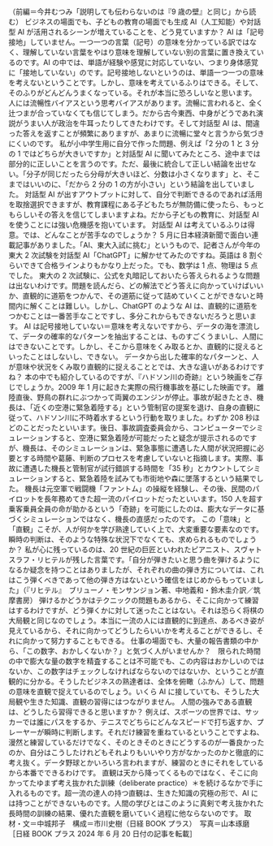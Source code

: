###

（前編＝今井むつみ「説明しても伝わらないのは『9 歳の壁』と同じ」から読む）
ビジネスの場面でも、子どもの教育の場面でも生成 AI（人工知能）や対話型 AI が活用されるシーンが増えていることを、どう見ていますか？
AI は「記号接地」していません。一つ一つの言葉（記号）の意味を分かっている訳ではなく、理解していない言葉をやはり意味を理解していない別の言葉に置き換えているのです。AI の中では、単語が経験や感覚に対応していない、つまり身体感覚に「接地していない」のです。記号接地しないというのは、単語一つ一つの意味を考えないということです。しかし、意味を考えているふりはできる。そして、そのふりがどんどんうまくなっている。それが本当に恐ろしいなと思います。
人には流暢性バイアスという思考バイアスがあります。流暢に言われると、全く辻つまが合っていなくても信じてしまう。だから古今東西、中身がどうであれ演説がうまい人が政治を牛耳ったりしてきたわけです。そして対話型 AI は、間違った答えを返すことが頻繁にありますが、あまりに流暢に堂々と言うから気づきにくいのです。
私が小中学生用に自分で作った問題、例えば「2 分の 1 と 3 分の 1 ではどちらが大きいですか」と対話型 AI に聞いてみたところ、途中までは部分的に正しいことを言うのです。ただ、最後に統合して正しい結論を出せない。「分子が同じだったら分母が大きいほど、分数は小さくなります」と、そこまではいいのに、「だから 2 分の 1 の方が小さい」という結論を出していました。
対話型 AI が出すアウトプットに対して、自分で判断できるのであれば活用を取捨選択できますが、教育課程にある子どもたちが無防備に使ったら、もっともらしいその答えを信じてしまいますよね。だから子どもの教育に、対話型 AI を使うことには強い危機感を抱いています。
対話型 AI は考えているふりは得意。では、どんなことが苦手なのでしょうか？
5 月に日本経済新聞で面白い連載記事がありました。「AI、東大入試に挑む」というもので、記者さんが今年の東大 2 次試験を対話型 AI「ChatGPT」に解かせてみたのですね。英語は 8 割ぐらいできて合格ラインよりもかなり上だった。でも、数学は 1 点、物理は 5 点でした。
東大の 2 次試験に、公式を丸暗記しておいたら答えられるような問題は出ないわけです。問題を読んだら、どの解法でどう答えに向かっていけばいいか、直観的に道筋をつかんで、その道筋に従って詰めていくことができないと時間内に解くことは難しい。しかし、ChatGPT のような AI は、直観的に道筋をつかむことは一番苦手なことですし、多分これからもできないだろうと思います。
AI は記号接地していない＝意味を考えないですから、データの海を漂流して、データの確率的なパターンを抽出することは、ものすごくうまいし、人間にはできないことです。しかし、そこから意味をくみ取るとか、直観的に捉えるといったことはしないし、できない。
データから出した確率的なパターンと、人が意味や状況をくみ取り直観的に捉えることとでは、大きな違いがあるわけですね？
本の中でも紹介しているのですが、『ハドソン川の奇跡』という映画をご存じでしょうか。2009 年 1 月に起きた実際の飛行機事故を基にした映画です。
離陸直後、野鳥の群れにぶつかって両翼のエンジンが停止。事故が起きたとき、機長は、「近くの空港に緊急着陸する」という管制官の提案を退け、自身の直観に従って、ハドソン川に不時着水するという行動を取りました。わずか 208 秒ほどのことだったといいます。後日、事故調査委員会から、コンピューターでシミュレーションすると、空港に緊急着陸が可能だったと疑念が提示されるのですが、機長は、そのシミュレーションは、緊急事態に遭遇した人間が状況把握に必要とする時間や葛藤、判断のプロセスを考慮していないと指摘します。実際、事故に遭遇した機長と管制官が試行錯誤する時間を「35 秒」とカウントしてシミュレーションすると、緊急着陸を試みても市街地や森に墜落するという結果でした。
機長は元空軍で戦闘機「ファントム」の操縦を経験し、その後、民間のパイロットを長年務めてきた超一流のパイロットだったといいます。150 人を超す乗客乗員全員の命が助かるという「奇跡」を可能にしたのは、膨大なデータに基づくシミュレーションではなく、機長の直感だったのです。
この「意味」と「直観」こそが、人が何かを学び熟達していく上で、大変重要な要素なのです。
瞬時の判断は、そのような特殊な状況下でなくても、求められるものでしょうか？
私が心に残っているのは、20 世紀の巨匠といわれたピアニスト、スヴャトスラフ・リヒテルが残した言葉です。「自分が弾きたいと思う曲を弾けるようになるか疑念を持つことはありましたが、それぞれの曲の弾き方については、これはこう弾くべきであって他の弾き方はないという確信をはじめからもっていました」（『リヒテル』　ブリューノ・モンサンジョン著、中地義和・鈴木圭介訳／筑摩書房）
弾けるかどうかはテクニックの問題もあるから、そこに向かって練習はするわけですが、どう弾くかに対して迷ったことはない。それは恐らく将棋の大局観と同じなのでしょう。本当に一流の人には直観的に到達点、あるべき姿が見えているから、それに向かってどうしたらいいかを考えることができるし、それに向かって努力することもできる。
仕事の場面でも、大量の報告書類の中から、「この数字、おかしくないか？」と気づく人がいませんか？　限られた時間の中で膨大な量の数字を精査することは不可能でも、この内容はおかしいのではないか、この数字はチェックしなければならないのではないか、ということが直観的に分かる。そうしたビジネスの熟達者は、全体を俯瞰（ふかん）して、問題の意味を直観で捉えているのでしょう。いくら AI に接していても、そうした大局観や生きた知識、直観の習得にはつながりません。
人間の強みである直観は、どうしたら習得できると思いますか？
例えば、スポーツの世界では、サッカーでは誰にパスをするか、テニスでどちらにどんなスピードで打ち返すか、プレーヤーが瞬時に判断します。それだけ練習を重ねているということですよね、漫然と練習しているだけでなく、そのときそのときにどうするのが一番良かったのか、自分はこうしたけれどもそれよりもいいやり方がなかったのかと徹底的に考え抜く。データ野球とかいろいろ言われますが、練習のときにそれをしているから本番でできるわけです。
直観は天から降ってくるものではなく、そこに向かってたゆまず考え抜かれた訓練（deliberate practice）＊を続けるなかで手に入れるものです。超一流の達人の持つ直観は、生きた知識の究極の形で、AI には持つことができないものです。人間の学びとはこのように真剣で考え抜かれた長時間の訓練の結果、優れた直観を磨いていく過程に他ならないのです。
取材・文＝中城邦子　構成＝市川史樹（日経 BOOK プラス）　写真＝山本琢磨
［日経 BOOK プラス 2024 年 6 月 20 日付の記事を転載］
